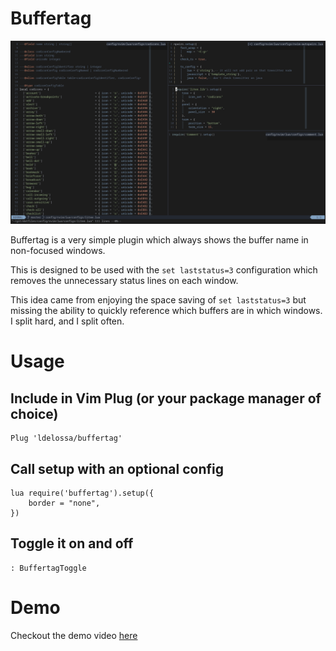 # Buffertag

![buffertag screenshot](./docs/shadow-border.png)

Buffertag is a very simple plugin which always shows the buffer name in non-focused
windows.

This is designed to be used with the `set laststatus=3` configuration which removes
the unnecessary status lines on each window.

This idea came from enjoying the space saving of `set laststatus=3` but missing
the ability to quickly reference which buffers are in which windows. I split 
hard, and I split often. 

# Usage

## Include in Vim Plug (or your package manager of choice)
```
Plug 'ldelossa/buffertag'
```

## Call setup with an optional config
```
lua require('buffertag').setup({
    border = "none",
})
```

## Toggle it on and off
```
: BuffertagToggle
```

# Demo

Checkout the demo video [here](https://youtu.be/NhhsLYnYjRU)
